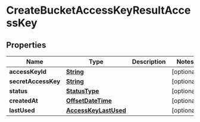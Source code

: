 

# CreateBucketAccessKeyResultAccessKey


## Properties

| Name | Type | Description | Notes |
|------------ | ------------- | ------------- | -------------|
|**accessKeyId** | [**String**](String.md) |  |  [optional] |
|**secretAccessKey** | [**String**](String.md) |  |  [optional] |
|**status** | [**StatusType**](StatusType.md) |  |  [optional] |
|**createdAt** | [**OffsetDateTime**](OffsetDateTime.md) |  |  [optional] |
|**lastUsed** | [**AccessKeyLastUsed**](AccessKeyLastUsed.md) |  |  [optional] |



